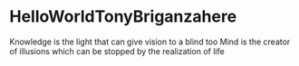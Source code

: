 # HelloWorldTonyBriganzahere
Knowledge is the light that can give vision to a blind too
Mind is the creator of illusions which can be stopped by the realization of life
